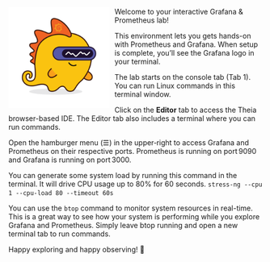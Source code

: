 <img src="./images/grot.png"
     alt="Grot - the Grafana Dino Robot Mascot"
     style="float: left; margin: 0 10px 10px 0; max-width: 200px;" />

Welcome to your interactive Grafana & Prometheus lab!

This environment lets you gets hands-on with Prometheus and Grafana. When setup is complete, you’ll see the Grafana logo in your terminal.

The lab starts on the console tab (Tab 1). You can run Linux commands in this terminal window.

Click on the **Editor** tab to access the Theia browser-based IDE. The Editor tab also includes a terminal where you can run commands.

Open the hamburger menu (☰) in the upper‑right to access Grafana and Prometheus on their respective ports. Prometheus is running on port 9090 and Grafana is running on port 3000.

You can generate some system load by running this command in the terminal. It will drive CPU usage up to 80% for 60 seconds.
`stress-ng --cpu 1 --cpu-load 80 --timeout 60s`

You can use the `btop` command to monitor system resources in real-time. This is a great way to see how your system is performing while you explore Grafana and Prometheus. Simply leave btop running and open a new terminal tab to run commands.

Happy exploring and happy observing! 🎉
